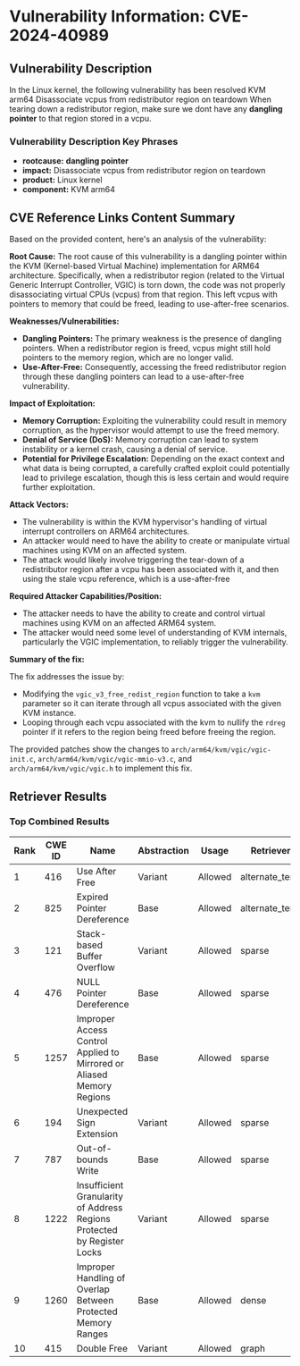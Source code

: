 # Vulnerability Information: CVE-2024-40989

## Vulnerability Description
In the Linux kernel, the following vulnerability has been resolved KVM arm64 Disassociate vcpus from redistributor region on teardown When tearing down a redistributor region, make sure we dont have any **dangling pointer** to that region stored in a vcpu.

### Vulnerability Description Key Phrases
- **rootcause:** **dangling pointer**
- **impact:** Disassociate vcpus from redistributor region on teardown
- **product:** Linux kernel
- **component:** KVM arm64

## CVE Reference Links Content Summary
Based on the provided content, here's an analysis of the vulnerability:

**Root Cause:**
The root cause of this vulnerability is a dangling pointer within the KVM (Kernel-based Virtual Machine) implementation for ARM64 architecture. Specifically, when a redistributor region (related to the Virtual Generic Interrupt Controller, VGIC) is torn down, the code was not properly disassociating virtual CPUs (vcpus) from that region. This left vcpus with pointers to memory that could be freed, leading to use-after-free scenarios.

**Weaknesses/Vulnerabilities:**
- **Dangling Pointers:** The primary weakness is the presence of dangling pointers. When a redistributor region is freed, vcpus might still hold pointers to the memory region, which are no longer valid.
- **Use-After-Free:** Consequently, accessing the freed redistributor region through these dangling pointers can lead to a use-after-free vulnerability.

**Impact of Exploitation:**
- **Memory Corruption:** Exploiting the vulnerability could result in memory corruption, as the hypervisor would attempt to use the freed memory.
- **Denial of Service (DoS):** Memory corruption can lead to system instability or a kernel crash, causing a denial of service.
- **Potential for Privilege Escalation:** Depending on the exact context and what data is being corrupted, a carefully crafted exploit could potentially lead to privilege escalation, though this is less certain and would require further exploitation.

**Attack Vectors:**
- The vulnerability is within the KVM hypervisor's handling of virtual interrupt controllers on ARM64 architectures.
- An attacker would need to have the ability to create or manipulate virtual machines using KVM on an affected system.
- The attack would likely involve triggering the tear-down of a redistributor region after a vcpu has been associated with it, and then using the stale vcpu reference, which is a use-after-free

**Required Attacker Capabilities/Position:**
- The attacker needs to have the ability to create and control virtual machines using KVM on an affected ARM64 system.
- The attacker would need some level of understanding of KVM internals, particularly the VGIC implementation, to reliably trigger the vulnerability.

**Summary of the fix:**

The fix addresses the issue by:
- Modifying the `vgic_v3_free_redist_region` function to take a `kvm` parameter so it can iterate through all vcpus associated with the given KVM instance.
- Looping through each vcpu associated with the kvm to nullify the `rdreg` pointer if it refers to the region being freed before freeing the region.

The provided patches show the changes to `arch/arm64/kvm/vgic/vgic-init.c`, `arch/arm64/kvm/vgic/vgic-mmio-v3.c`, and `arch/arm64/kvm/vgic/vgic.h` to implement this fix.

## Retriever Results

### Top Combined Results

| Rank | CWE ID | Name | Abstraction | Usage  | Retrievers | Individual Scores |
|------|--------|------|-------------|-------|------------|-------------------|
| 1 | 416 | Use After Free | Variant | Allowed | alternate_terms | 1.000 |
| 2 | 825 | Expired Pointer Dereference | Base | Allowed | alternate_terms | 1.000 |
| 3 | 121 | Stack-based Buffer Overflow | Variant | Allowed | sparse | 0.202 |
| 4 | 476 | NULL Pointer Dereference | Base | Allowed | sparse | 0.200 |
| 5 | 1257 | Improper Access Control Applied to Mirrored or Aliased Memory Regions | Base | Allowed | sparse | 0.191 |
| 6 | 194 | Unexpected Sign Extension | Variant | Allowed | sparse | 0.185 |
| 7 | 787 | Out-of-bounds Write | Base | Allowed | sparse | 0.180 |
| 8 | 1222 | Insufficient Granularity of Address Regions Protected by Register Locks | Variant | Allowed | sparse | 0.180 |
| 9 | 1260 | Improper Handling of Overlap Between Protected Memory Ranges | Base | Allowed | dense | 0.506 |
| 10 | 415 | Double Free | Variant | Allowed | graph | 0.003 |

